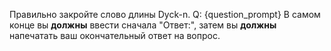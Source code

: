 Правильно закройте слово длины Dyck-n.
Q: {question_prompt}
В самом конце вы **должны** ввести сначала "Ответ:", затем вы **должны** напечатать ваш окончательный ответ на вопрос.